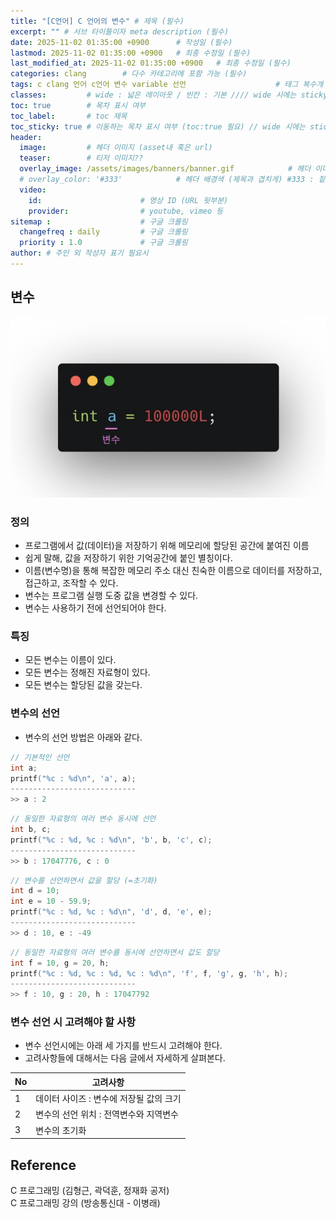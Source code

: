 ```yaml
---
title: "[C언어] C 언어의 변수" # 제목 (필수)
excerpt: "" # 서브 타이틀이자 meta description (필수)
date: 2025-11-02 01:35:00 +0900      # 작성일 (필수)
lastmod: 2025-11-02 01:35:00 +0900   # 최종 수정일 (필수)
last_modified_at: 2025-11-02 01:35:00 +0900   # 최종 수정일 (필수)
categories: clang        # 다수 카테고리에 포함 가능 (필수)
tags: c clang 언어 c언어 변수 variable 선언                    # 태그 복수개 가능 (필수)
classes:         # wide : 넓은 레이아웃 / 빈칸 : 기본 //// wide 시에는 sticky toc 불가
toc: true        # 목차 표시 여부
toc_label:       # toc 제목
toc_sticky: true # 이동하는 목차 표시 여부 (toc:true 필요) // wide 시에는 sticky toc 불가
header: 
  image:         # 헤더 이미지 (asset내 혹은 url)
  teaser:        # 티저 이미지??
  overlay_image: /assets/images/banners/banner.gif            # 헤더 이미지 (제목과 겹치게)
  # overlay_color: '#333'            # 헤더 배경색 (제목과 겹치게) #333 : 짙은 회색 (필수)
  video:
    id:                      # 영상 ID (URL 뒷부분)
    provider:                # youtube, vimeo 등
sitemap :                    # 구글 크롤링
  changefreq : daily         # 구글 크롤링
  priority : 1.0             # 구글 크롤링
author: # 주인 외 작성자 표기 필요시
---
```

<!--postNo: 20251102_008-->

## 변수  

![](/assets/images/20251102_008_001.png)

### 정의  

- 프로그램에서 값(데이터)을 저장하기 위해 메모리에 할당된 공간에 붙여진 이름  
- 쉽게 말해, 값을 저장하기 위한 기억공간에 붙인 별칭이다.  
- 이름(변수명)을 통해 복잡한 메모리 주소 대신 친숙한 이름으로 데이터를 저장하고, 접근하고, 조작할 수 있다.  
- 변수는 프로그램 실행 도중 값을 변경할 수 있다.  
- 변수는 사용하기 전에 선언되어야 한다.  

### 특징  

- 모든 변수는 이름이 있다.  
- 모든 변수는 정해진 자료형이 있다.  
- 모든 변수는 할당된 값을 갖는다.  

### 변수의 선언  

- 변수의 선언 방법은 아래와 같다.  

```c
// 기본적인 선언
int a;
printf("%c : %d\n", 'a', a);
----------------------------
>> a : 2
```

```c
// 동일한 자료형의 여러 변수 동시에 선언
int b, c;
printf("%c : %d, %c : %d\n", 'b', b, 'c', c);
----------------------------
>> b : 17047776, c : 0
```

```c
// 변수를 선언하면서 값을 할당 (=초기화)
int d = 10;
int e = 10 - 59.9;
printf("%c : %d, %c : %d\n", 'd', d, 'e', e);
----------------------------
>> d : 10, e : -49
```

```c
// 동일한 자료형의 여러 변수를 동시에 선언하면서 값도 할당
int f = 10, g = 20, h;
printf("%c : %d, %c : %d, %c : %d\n", 'f', f, 'g', g, 'h', h);
----------------------------
>> f : 10, g : 20, h : 17047792
```

### 변수 선언 시 고려해야 할 사항  

- 변수 선언시에는 아래 세 가지를 반드시 고려해야 한다.  
- 고려사항들에 대해서는 다음 글에서 자세하게 살펴본다.  

| No  | 고려사항                    |
| --- | ----------------------- |
| 1   | 데이터 사이즈 : 변수에 저장될 값의 크기 |
| 2   | 변수의 선언 위치 : 전역변수와 지역변수  |
| 3   | 변수의 초기화                 |

## Reference  

C 프로그래밍 (김형근, 곽덕훈, 정재화 공저)  
C 프로그래밍 강의 (방송통신대 - 이병래)  

